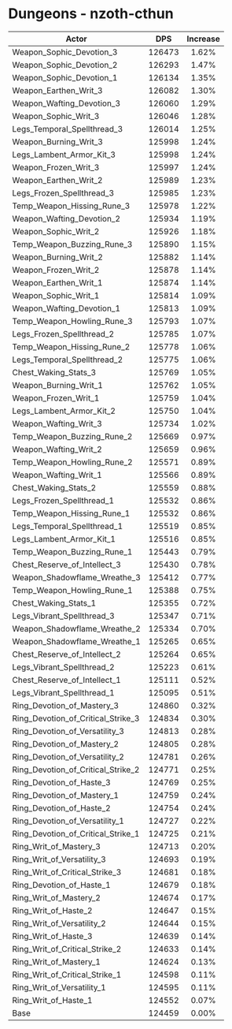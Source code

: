 # Dungeons - nzoth-cthun
| Actor | DPS | Increase |
|---|:---:|:---:|
|Weapon_Sophic_Devotion_3|126473|1.62%|
|Weapon_Sophic_Devotion_2|126293|1.47%|
|Weapon_Sophic_Devotion_1|126134|1.35%|
|Weapon_Earthen_Writ_3|126082|1.30%|
|Weapon_Wafting_Devotion_3|126060|1.29%|
|Weapon_Sophic_Writ_3|126046|1.28%|
|Legs_Temporal_Spellthread_3|126014|1.25%|
|Weapon_Burning_Writ_3|125998|1.24%|
|Legs_Lambent_Armor_Kit_3|125998|1.24%|
|Weapon_Frozen_Writ_3|125997|1.24%|
|Weapon_Earthen_Writ_2|125989|1.23%|
|Legs_Frozen_Spellthread_3|125985|1.23%|
|Temp_Weapon_Hissing_Rune_3|125978|1.22%|
|Weapon_Wafting_Devotion_2|125934|1.19%|
|Weapon_Sophic_Writ_2|125926|1.18%|
|Temp_Weapon_Buzzing_Rune_3|125890|1.15%|
|Weapon_Burning_Writ_2|125882|1.14%|
|Weapon_Frozen_Writ_2|125878|1.14%|
|Weapon_Earthen_Writ_1|125874|1.14%|
|Weapon_Sophic_Writ_1|125814|1.09%|
|Weapon_Wafting_Devotion_1|125813|1.09%|
|Temp_Weapon_Howling_Rune_3|125793|1.07%|
|Legs_Frozen_Spellthread_2|125785|1.07%|
|Temp_Weapon_Hissing_Rune_2|125778|1.06%|
|Legs_Temporal_Spellthread_2|125775|1.06%|
|Chest_Waking_Stats_3|125769|1.05%|
|Weapon_Burning_Writ_1|125762|1.05%|
|Weapon_Frozen_Writ_1|125759|1.04%|
|Legs_Lambent_Armor_Kit_2|125750|1.04%|
|Weapon_Wafting_Writ_3|125734|1.02%|
|Temp_Weapon_Buzzing_Rune_2|125669|0.97%|
|Weapon_Wafting_Writ_2|125659|0.96%|
|Temp_Weapon_Howling_Rune_2|125571|0.89%|
|Weapon_Wafting_Writ_1|125566|0.89%|
|Chest_Waking_Stats_2|125559|0.88%|
|Legs_Frozen_Spellthread_1|125532|0.86%|
|Temp_Weapon_Hissing_Rune_1|125532|0.86%|
|Legs_Temporal_Spellthread_1|125519|0.85%|
|Legs_Lambent_Armor_Kit_1|125516|0.85%|
|Temp_Weapon_Buzzing_Rune_1|125443|0.79%|
|Chest_Reserve_of_Intellect_3|125430|0.78%|
|Weapon_Shadowflame_Wreathe_3|125412|0.77%|
|Temp_Weapon_Howling_Rune_1|125388|0.75%|
|Chest_Waking_Stats_1|125355|0.72%|
|Legs_Vibrant_Spellthread_3|125347|0.71%|
|Weapon_Shadowflame_Wreathe_2|125334|0.70%|
|Weapon_Shadowflame_Wreathe_1|125265|0.65%|
|Chest_Reserve_of_Intellect_2|125264|0.65%|
|Legs_Vibrant_Spellthread_2|125223|0.61%|
|Chest_Reserve_of_Intellect_1|125111|0.52%|
|Legs_Vibrant_Spellthread_1|125095|0.51%|
|Ring_Devotion_of_Mastery_3|124860|0.32%|
|Ring_Devotion_of_Critical_Strike_3|124834|0.30%|
|Ring_Devotion_of_Versatility_3|124813|0.28%|
|Ring_Devotion_of_Mastery_2|124805|0.28%|
|Ring_Devotion_of_Versatility_2|124781|0.26%|
|Ring_Devotion_of_Critical_Strike_2|124771|0.25%|
|Ring_Devotion_of_Haste_3|124769|0.25%|
|Ring_Devotion_of_Mastery_1|124759|0.24%|
|Ring_Devotion_of_Haste_2|124754|0.24%|
|Ring_Devotion_of_Versatility_1|124727|0.22%|
|Ring_Devotion_of_Critical_Strike_1|124725|0.21%|
|Ring_Writ_of_Mastery_3|124713|0.20%|
|Ring_Writ_of_Versatility_3|124693|0.19%|
|Ring_Writ_of_Critical_Strike_3|124681|0.18%|
|Ring_Devotion_of_Haste_1|124679|0.18%|
|Ring_Writ_of_Mastery_2|124674|0.17%|
|Ring_Writ_of_Haste_2|124647|0.15%|
|Ring_Writ_of_Versatility_2|124644|0.15%|
|Ring_Writ_of_Haste_3|124639|0.14%|
|Ring_Writ_of_Critical_Strike_2|124633|0.14%|
|Ring_Writ_of_Mastery_1|124624|0.13%|
|Ring_Writ_of_Critical_Strike_1|124598|0.11%|
|Ring_Writ_of_Versatility_1|124595|0.11%|
|Ring_Writ_of_Haste_1|124552|0.07%|
|Base|124459|0.00%|
